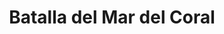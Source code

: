 ﻿---
title: "Batalla del Mar del Coral"
permalink: periodes_643.html
layout: periode
dataInici: 1942-05-04
dataFi: 1942-05-08
sidebar: periodes
pares:
  - id: 356
    title: "Guerra del Pacífico"
    dataInici: "(1941-12-07)"
    dataFi: "(1945-08-14)"

fills:
jocsPrincipals:
  - title: "Coral Sea: Campaign Commander Volume II"
    bggId: 56241
    dataInici: 
    dataFi: 

jocsEscenaris:
jocsEpoca:
  - title: "Carrier"
    bggId: 1679
    escenari: "Coral Sea"

  - title: "The Fires of Midway"
    bggId: 57073
    escenari: "Battle of Coral Sea"
    dataInici: 
    dataFi: 

jocsEpocaEscenaris:
---
